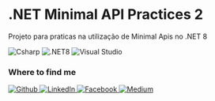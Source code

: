 # .NET Minimal API Practices 2

Projeto para praticas na utilização de Minimal Apis no .NET 8

![Csharp](https://img.shields.io/badge/csharp-019733?&style=for-the-badge&logo=csharp&logoColor=white)
![.NET8](https://img.shields.io/badge/.NET8-512BD4?logo=.net&logoColor=ffffff&style=for-the-badge)
![Visual Studio](https://img.shields.io/badge/VisualStudio-6C33AF?logo=visual%20studio&style=for-the-badge)

<h3>Where to find me</h3>
<p>
    <a href="https://github.com/broncasrafa" target="_blank">
        <img alt="Github" src="https://img.shields.io/badge/GitHub-%2312100E.svg?&style=for-the-badge&logo=Github&logoColor=white" />
    </a> 
    <a href="https://www.linkedin.com/in/rafael-francisco-44750522/" target="_blank">
        <img alt="LinkedIn" src="https://img.shields.io/badge/linkedin-%230077B5.svg?&style=for-the-badge&logo=linkedin&logoColor=white" />
    </a> 
    <a href="https://web.facebook.com/rafael.francisco.520" target="_blank">
        <img alt="Facebook" src="https://img.shields.io/badge/Facebook-1877F2?style=for-the-badge&logo=facebook&logoColor=white" />
    </a>    
    <a href="https://www.instagram.com/broncasrafa/" target="_blank">
        <img alt="Medium" src="https://img.shields.io/badge/Instagram-E4405F?style=for-the-badge&logo=instagram&logoColor=white" />
    </a>
</p>